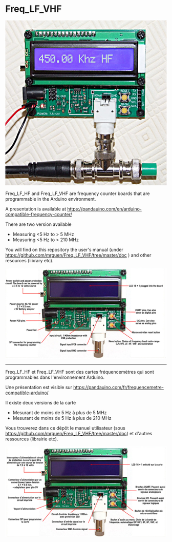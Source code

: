 # Freq_LF_VHF

![Freq_LF_VHF](https://github.com/mrguen/Freq_LF_VHF/blob/master/images/Alimentation%20sur%20connecteurs%20PCB.jpg?raw=true)

Freq_LF_HF and Freq_LF_VHF are frequency counter boards that are programmable in the Arduino environment.

A presentation is available at https://pandauino.com/en/arduino-compatible-frequency-counter/

There are two version available
* Measuring <5 Hz to > 5 MHz
* Measuring <5 Hz to > 210 MHz

You will find on this repository the user's manual (under https://github.com/mrguen/Freq_LF_VHF/tree/master/doc ) and other resources (library etc).

![Annoted view](https://github.com/mrguen/Freq_LF_VHF/blob/master/images/Annoted%20presentation.jpg)

-----------------------------------------------------------------------------------------------------------------------------------------------------------

Freq_LF_HF et Freq_LF_VHF sont des cartes fréquencemètres qui sont programmables dans l'environnement Arduino.

Une présentation est visible sur https://pandauino.com/fr/frequencemetre-compatible-arduino/ 

Il existe deux versions de la carte
* Mesurant de moins de 5 Hz à plus de 5 MHz
* Mesurant de moins de 5 Hz à plus de 210 MHz

Vous trouverez dans ce dépôt le manuel utilisateur (sous https://github.com/mrguen/Freq_LF_VHF/tree/master/doc) et d'autres ressources (librairie etc).



![Présentation annotée](https://github.com/mrguen/Freq_LF_VHF/blob/master/images/Pr%C3%A9sentation%20annot%C3%A9e.jpg)
